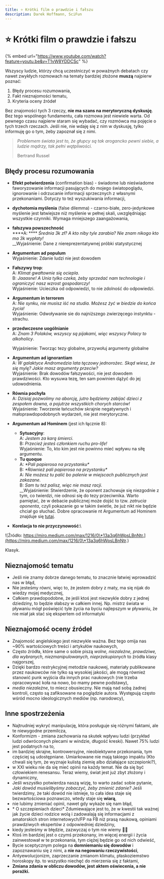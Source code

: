 ```yaml
---
title: ⭐ Krótki film o prawdzie i fałszu
description: Darek Hoffmann, SciFun
---
```


# ⭐ Krótki film o prawdzie i fałszu

{% embed url="https://www.youtube.com/watch?feature=youtu.be&v=T1vW8YDDCSc" %}

Wszyscy ludzie, którzy chcą uczestniczyć w poważnych debatach czy nawet zwykłych rozmowach na tematy bardziej złożone **muszą** najpierw poznać:

1. Błędy procesu rozumowania,
2. Fakt nieznajomości tematu,
3. Kryteria oceny źródeł

Bez znajomości tych 3 rzeczy, **nie ma szans na merytoryczną dyskusję**. Bez tego wspólnego fundamentu, cała rozmowa jest niewiele warta. Od pewnego czasu najpierw staram się wybadać, czy rozmówca ma pojęcie o tych trzech rzeczach. Jeśli nie, nie wdaję się z nim w dyskusję, tylko informuję go o tym, żeby zapoznał się z nimi.

> _Problemem świata jest to, że głupcy są tak arogancko pewni siebie, a ludzie mądrzy, tak pełni wątpliwości._
>
> &#x20;Bertrand Russel

## Błędy procesu rozumowania

* **Efekt potwierdzenia** (confirmation bias) - świadome lub nieświadome faworyzowanie informacji pasujących do mojego światopoglądu, ignorowanie i odrzucanie informacji sprzecznych z własnymi przekonaniami. Dotyczy to też wyszukiwania informacji,
* **dychotomia myślenia** (false dilemma) - czarno-białe, zero-jedynkowe myślenie jest łatwiejsze niż myślenie w pełnej skali, uwzględniając wszystkie czynniki. Wymaga mniejszego zaangażowania,
* **fałszywa powszechność**\
  ****A: **** _Średnia 3k zł? A kto niby tyle zarabia? Nie znam nikogo kto ma 3k wypłaty!_\
  __Wyjaśnienie: Dane z niereprezentatywnej próbki statystycznej
* **Argumentum ad populum**\
  Wyjaśnienie: Zdanie ludzi nie jest dowodem
* **Fałszywy trop**: \
  A: _Klimat gwałtownie się ociepla_.\
  B: _Jaaasne! A Unia tylko czeka, żeby sprzedać nam technologie i ograniczyć nasz wzrost gospodarczy!_\
  Wyjaśnienie: Ucieczka od odpowiedzi, to nie zdolność do odpowiedzi.
* **Argumentum in terrorem**\
  A: _Nie synku, nie musisz iść na studia. Możesz żyć w biedzie do końca życia!_\
  Wyjaśnienie: Odwoływanie sie do najniższego zwierzęcego instynktu - strachu.
*   **przedwczesne uogólnianie**\
    A: _Znam 3 Polaków, wszyscy są pijakami, więc wszyscy Polacy to alkoholicy_.

    Wyjaśnienie: Tworząc tezy globalne, przywołuj argumenty globalne
* **Argumentum ad ignorantiam**\
  A: _W galaktyce Andromedzia lata tęczowy jednorożec. Skąd wiesz, że się mylę? Jakie masz argumenty przeciw?_\
  Wyjaśnienie: Brak dowodów fałszywości, nie jest dowodem prawdziwości. Kto wysuwa tezę, ten sam powinien dążyć do jej udowodnienia.
* **Równia pochyła**\
  A: _Dzisiaj pozwolimy na aborcję, jutro będziemy zabijać dzieci z zespołem downa, a pojutrze wszystkich chorych starców!_\
  Wyjaśnienie: Tworzenie łańcuchów skrajnie negatywnych i małoprawdopodobnych wydarzeń, nie jest merytoryczne.
* **Argumentum ad Hominem** (jest ich łącznie 8):
  * **Sytuacyjny**: \
    A: _Jestem za karą śmierci._ \
    B: _Przecież jesteś członkiem ruchu pro-life!_\
    Wyjaśnienie: To, kto kim jest nie powinno mieć wpływu na siłę argumentu.
  * **Tu quoque** \
    A: _\*Pali papierosa na przystanku\*_ \
    B: _\*Również pali papierosa na przystanku\*_ \
    A: _Nie możesz tu palić bo palenie w miejscach publicznych jest zakazane._\
    B: _Sam tu też palisz, więc nie masz racji._\
    __Wyjaśnienie: Stwierdzenie, że oponent zachowuje się niezgodnie z tym, co twierdzi, nie odnosi się do tezy przeciwnika. Warto pamiętać, że w debacie publicznej może dojść to tzw. _zatrucia oponenta_, czyli pokazanie go w takim świetle, że już nikt nie będzie chciał go słuchać. Dobre opracowanie nt Argumentum ad Hominem znajduje się [tutaj](https://bazhum.muzhp.pl/media/files/Folia\_Philosophica/Folia\_Philosophica-r2006-t24/Folia\_Philosophica-r2006-t24-s189-210/Folia\_Philosophica-r2006-t24-s189-210.pdf).
* **Korelacja to nie przyczynowość**:\


![Źródło: https://miro.medium.com/max/1216/0\*13a3q6hWpsLBnNtr.](https://miro.medium.com/max/1216/0\*13a3q6hWpsLBnNtr.)

Klasyk.

## Nieznajomość tematu

* Jeśli nie znamy dobrze danego tematu, to znacznie łatwiej wprowadzić nas w błąd,
* Nie jesteśmy równi, więc to, że jestem dobry z maty, ma się nijak do wiedzy mojej medycznej,
* Całkiem prawdopodobne, że jeśli ktoś jest niezwykle dobry z jednej dziedziny, to będzie słabszy w całkiem innej. Np. mistrz świata w pływaniu mógł poświęcić tyle życia na byciu najlepszym w pływaniu, że nie miał jak stać się ekspertem od informatyki

## Nieznajomość oceny źródeł

* Znajomość angielskiego jest niezwykle ważna. Bez tego omija nas \~90% wartościowych treści i artykułów naukowych,
* Często źródła, które same o sobie piszą _wolne, niezależne, prawdziwe, dla wybranych, niezmanipulowanych, nieprzekupionych_ to źródła klasy najgorszej,
* Dzięki bardzo restrykcyjnej metodzie naukowej, materiały publikowane przez naukowców nie tylko są wysokiej jakości, ale mogą również stanowić punk wyjścia dla innych prac naukowych (nie trzeba opracowywać koła na nowo, bo mamy pewne podstawy),
* _media niezależne_, to miecz obusieczny. Nie mają nad sobą żadnej kontroli, często są zafiksowane na poglądzie autora. Występują często wśród mocno ideologicznych mediów (np. narodowcy),

## Inne spostrzeżenia

* Najtrudniej wykryć manipulację, która posługuje się różnymi faktami, ale te niewygodne przemilcza,
* Konformizm - zmiana zachowania na skutek wpływu ludzi (przykład ludzi odwróconych plecami w windzie, długość kreski). Nawet 75% ludzi jest podatnych na to,
* im bardziej skrajne, kontrowersyjne, nieobiektywne przekonania, tym częściej są udostępniane. Umiarkowane nie mają takiego impaktu (Kto chwali się tym, że wyznaje kulistą ziemię albo działające szczepionki?),
* w XXI wieku nie da się mieć opinii na każdy temat. Nie da się być człowiekiem renesansu. Teraz wiemy, świat jest już zbyt złożony i dynamiczny,
* Jeśli wszystko potwierdza naszą wizję, to warto zadać sobie pytanie, _Jaki dowód musielibyśmy zobaczyć, żeby zmienić zdanie?_ Jeśli twierdzimy, że taki dowód nie istnieje, to cała idea staje się bezwartościowa poznawczo, wtedy staje się **wiarą**,
* nie lubimy zmieniać opinii, nawet gdy wykaże się nam błąd,
* \* O szczepieniach dzieci\* Zdumiewające jest to, że w kwestii tak ważnej jak życie dzieci rodzice wolą i zadowalają się informacjami z amatorskich stron internetowych/FP na FB niż prasą naukową, opiniami prawdziwych ekspertów z odpowiedniej dziedziny,
* kiedy jesteśmy w błędzie, zazwyczaj o tym nie wiemy 💁‍♀️
* Ktoś im bardziej jest o czymś przekonany, im więcej energii i życia zainwestował w te przekonania, tym ciężej będzie go od nich odwieść,
* Bycie sceptycznym polega na **domniemaniu się dowodów** i zapoznawaniu się z nimi, a **nie na negowaniu rzeczywistości**,
* Antyewolucjonizm, zaprzeczanie zmianom klimatu, płaskoziemstwo horoskopy itp. to wszystko niechęć do mierzenia się z faktami,
* **Zmiana zdania w obliczu dowodów, jest aktem oświecenia, a nie porażki.**
